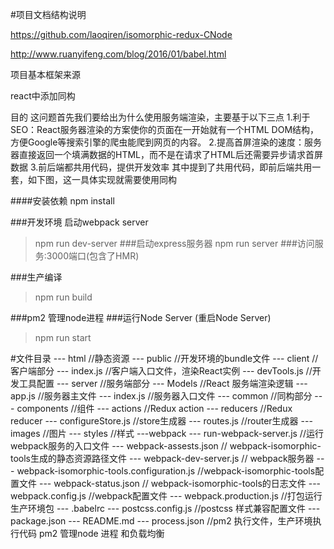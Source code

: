 #项目文档结构说明

https://github.com/laoqiren/isomorphic-redux-CNode

http://www.ruanyifeng.com/blog/2016/01/babel.html

项目基本框架来源

react中添加同构

目的
这问题首先我们要给出为什么使用服务端渲染，主要基于以下三点
1.利于SEO：React服务器渲染的方案使你的页面在一开始就有一个HTML DOM结构，方便Google等搜索引擎的爬虫能爬到网页的内容。
2.提高首屏渲染的速度：服务器直接返回一个填满数据的HTML，而不是在请求了HTML后还需要异步请求首屏数据
3.前后端都共用代码，提供开发效率
其中提到了共用代码，即前后端共用一套，如下图，这一具体实现就需要使用同构


####安装依赖
npm install

###开发环境
启动webpack server 
>npm run dev-server
###启动express服务器
>npm run server
###访问服务:3000端口(包含了HMR)

###生产编译
>npm run build

###pm2 管理node进程
###运行Node Server (重启Node Server)  
>npm run start

#文件目录
--- html //静态资源
--- public //开发环境的bundle文件
--- client //客户端部分
	--- index.js //客户端入口文件，渲染React实例
	--- devTools.js //开发工具配置
--- server //服务端部分
	--- Models  //React 服务端渲染逻辑
	--- app.js //服务器主文件
	--- index.js //服务器入口文件
--- common //同构部分
	--- components //组件
	--- actions //Redux action
	--- reducers //Redux reducer
	--- configureStore.js //store生成器
	--- routes.js //router生成器
	--- images //图片
	--- styles  //样式
---webpack
	--- run-webpack-server.js //运行webpack服务的入口文件
	--- webpack-assests.json // webpack-isomorphic-tools生成的静态资源路径文件
	--- webpack-dev-server.js // webpack服务器
	--- webpack-isomorphic-tools.configuration.js //webpack-isomorphic-tools配置文件
	--- webpack-status.json // webpack-isomorphic-tools的日志文件
	--- webpack.config.js //webpack配置文件
	--- webpack.production.js  //打包运行生产环境包
--- .babelrc
--- postcss.config.js  //postcss 样式兼容配置文件
--- package.json
--- README.md
--- process.json   //pm2 执行文件，生产环境执行代码 pm2 管理node 进程 和负载均衡